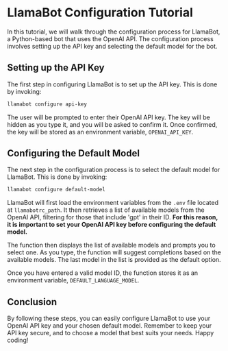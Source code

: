 # LlamaBot Configuration Tutorial

In this tutorial, we will walk through the configuration process for LlamaBot, a Python-based bot that uses the OpenAI API. The configuration process involves setting up the API key and selecting the default model for the bot.

## Setting up the API Key

The first step in configuring LlamaBot is to set up the API key. This is done by invoking:

```bash
llamabot configure api-key
```

The user will be prompted to enter their OpenAI API key. The key will be hidden as you type it, and you will be asked to confirm it. Once confirmed, the key will be stored as an environment variable, `OPENAI_API_KEY`.

## Configuring the Default Model

The next step in the configuration process is to select the default model for LlamaBot. This is done by invoking:

```bash
llamabot configure default-model
```

LlamaBot will first load the environment variables from the `.env` file located at `llamabotrc_path`. It then retrieves a list of available models from the OpenAI API, filtering for those that include 'gpt' in their ID. **For this reason, it is important to set your OpenAI API key before configuring the default model.**

The function then displays the list of available models and prompts you to select one. As you type, the function will suggest completions based on the available models. The last model in the list is provided as the default option.

Once you have entered a valid model ID, the function stores it as an environment variable, `DEFAULT_LANGUAGE_MODEL`.

## Conclusion

By following these steps, you can easily configure LlamaBot to use your OpenAI API key and your chosen default model. Remember to keep your API key secure, and to choose a model that best suits your needs. Happy coding!
